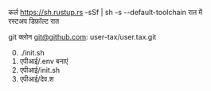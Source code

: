 कर्ल https://sh.rustup.rs -sSf | sh -s --default-toolchain रात में<br>रस्टअप डिफ़ॉल्ट रात

git क्लोन git@github.com: user-tax/user.tax.git

0. ./init.sh
1. एपीआई/.env बनाएं
2. एपीआई/init.sh
3. एपीआई/देव.श